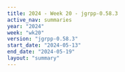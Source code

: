 ```yaml
---
title: 2024 - Week 20 - jgrpp-0.58.3
active_nav: summaries
year: "2024"
week: "wk20"
version: "jgrpp-0.58.3"
start_date: "2024-05-13"
end_date: "2024-05-19"
layout: "summary"
---
```

